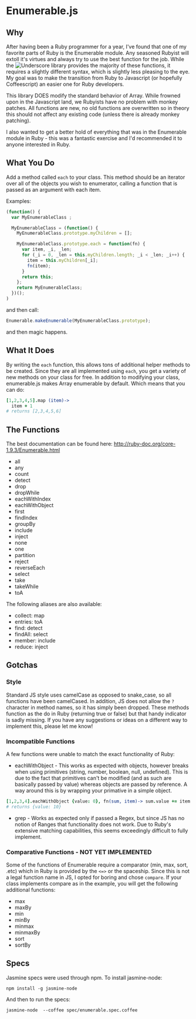 # Enumerable.js

## Why
After having been a Ruby programmer for a year, I've found that
one of my favorite parts of Ruby is the Enumerable module. Any seasoned
Rubyist will extoll it's virtues and always try to use the best function
for the job. While the ![Underscore library ](http://underscorejs.org/)
provides the majority of these functions, it requires a slightly different
syntax, which is slightly less pleasing to the eye. My goal was to make
the transition from Ruby to Javascript (or hopefully Coffeescript) an easier
one for Ruby developers.

This library DOES modify the standard behavior of Array. While frowned upon
in the Javascript land, we Rubyists have no problem with monkey patches. All
functions are new, no old functions are overwritten so in theory this should
not affect any existing code (unless there is already monkey patching).

I also wanted to get a better hold of everything that was in the Enumerable
module in Ruby - this was a fantastic exercise and I'd recommended it to anyone
interested in Ruby.

## What You Do
Add a method called `each` to your class. This method should be an iterator
over all of the objects you wish to enumerator, calling a function that is passed
as an argument with each item.

Examples:
```javascript
(function() {
  var MyEnumerableClass ;

  MyEnumerableClass = (function() {
    MyEnumerableClass.prototype.myChildren = [];

    MyEnumerableClass.prototype.each = function(fn) {
      var item, _i, _len;
      for (_i = 0, _len = this.myChildren.length; _i < _len; _i++) {
        item = this.myChildren[_i];
        fn(item);
      }
      return this;
    };
    return MyEnumerableClass;
  })();
)
```
and then call:

```javascript
Enumerable.makeEnumerable(MyEnumerableClass.prototype);
```
and then magic happens.

## What It Does
By writing the `each` function, this allows tons of additional helper methods to
be created. Since they are all implemented using `each`, you get a variety of new
methods on your class for free. In addition to modifying your class, enumerable.js
makes Array enumerable by default. Which means that you can do:

```coffeescript
[1,2,3,4,5].map (item)->
  item + 1
# returns [2,3,4,5,6]
```

## The Functions
The best documentation can be found here: http://ruby-doc.org/core-1.9.3/Enumerable.html
* all
* any
* count
* detect
* drop
* dropWhile
* eachWithIndex
* eachWithObject
* first
* findIndex
* groupBy
* include
* inject
* none
* one
* partition
* reject
* reverseEach
* select
* take
* takeWhile
* toA

The following aliases are also available:
* collect: map
* entries: toA
* find: detect
* findAll: select
* member: include
* reduce: inject

## Gotchas

### Style
Standard JS style uses camelCase as opposed to snake_case, so all functions have been
camelCased. In addition, JS does not allow the `?` character in method names, so it has
simply been dropped. These methods function as the do in Ruby (returning true or false)
but that handy indicator is sadly missing. If you have any suggestions or ideas on a
different way to implement this, please let me know!

### Incompatible Functions
A few functions were unable to match the exact functionality of Ruby:

* eachWithObject - This works as expected with objects, however breaks when using
primitives (string, number, boolean, null, undefined). This is due to the fact that
primitives can't be modified (and as such are basically passed by value) whereas objects
are passed by reference. A way around this is by wrapping your primative in
a simple object.
```coffeescript
[1,2,3,4].eachWithObject {value: 0}, fn(sum, item)-> sum.value += item
# returns {value: 10}
```
* grep - Works as expected only if passed a Regex, but since JS has no notion of Ranges
that functionality does not work. Due to Ruby's extensive matching capabilities, this
seems exceedingly difficult to fully implement.


### Comparative Functions - NOT YET IMPLEMENTED
Some of the functions of Enumerable require a comparator (min, max, sort, .etc) which
in Ruby is provided by the `<=>` or the spaceship. Since this is not a legal function
name in JS, I opted for boring and chose `compare`. If your class implements compare
as in the example, you will get the following additional functions:

* max
* maxBy
* min
* minBy
* minmax
* minmaxBy
* sort
* sortBy

## Specs
Jasmine specs were used through npm. To install jasmine-node:
```
npm install -g jasmine-node
```

And then to run the specs:
```
jasmine-node  --coffee spec/enumerable.spec.coffee
```

